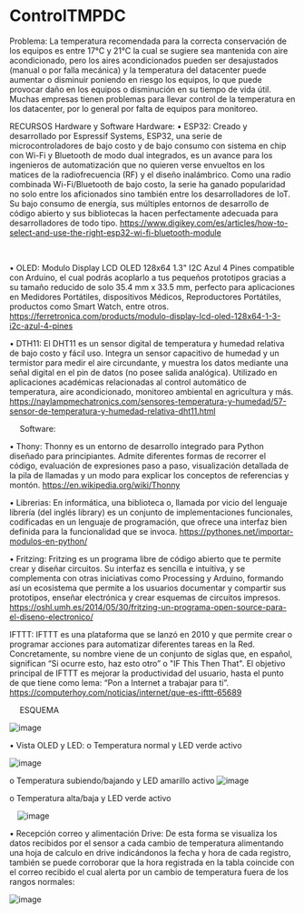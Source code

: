 # ControlTMPDC

Problema: 
La temperatura recomendada para la correcta conservación de los equipos es entre 17°C y 21°C la cual se sugiere sea mantenida con aire acondicionado, pero los aires acondicionados pueden ser desajustados (manual o por falla mecánica) y la temperatura del datacenter puede aumentar o disminuir poniendo en riesgo los equipos, lo que puede provocar daño en los equipos o disminución en su tiempo de vida útil. Muchas empresas tienen problemas para llevar control de la temperatura en los datacenter, por lo general por falta de equipos para monitoreo.


RECURSOS Hardware y Software
Hardware:
•	ESP32: Creado y desarrollado por Espressif Systems, ESP32, una serie de microcontroladores de bajo costo y de bajo consumo con sistema en chip con Wi-Fi y Bluetooth de modo dual integrados, es un avance para los ingenieros de automatización que no quieren verse envueltos en los matices de la radiofrecuencia (RF) y el diseño inalámbrico. Como una radio combinada Wi-Fi/Bluetooth de bajo costo, la serie ha ganado popularidad no solo entre los aficionados sino también entre los desarrolladores de IoT. Su bajo consumo de energía, sus múltiples entornos de desarrollo de código abierto y sus bibliotecas la hacen perfectamente adecuada para desarrolladores de todo tipo. https://www.digikey.com/es/articles/how-to-select-and-use-the-right-esp32-wi-fi-bluetooth-module 
 
 

•	OLED: Modulo Display LCD OLED 128x64 1.3" I2C Azul 4 Pines compatible con Arduino, el cual podrás acoplarlo a tus pequeños prototipos gracias a su tamaño reducido de solo 35.4 mm x 33.5 mm, perfecto para aplicaciones en Medidores Portátiles, dispositivos Médicos, Reproductores Portátiles, productos como Smart Watch, entre otros. https://ferretronica.com/products/modulo-display-lcd-oled-128x64-1-3-i2c-azul-4-pines 
 
•	DTH11: El DHT11 es un sensor digital de temperatura y humedad relativa de bajo costo y fácil uso. Integra un sensor capacitivo de humedad y un termistor para medir el aire circundante, y muestra los datos mediante una señal digital en el pin de datos (no posee salida analógica). Utilizado en aplicaciones académicas relacionadas al control automático de temperatura, aire acondicionado, monitoreo ambiental en agricultura y más. https://naylampmechatronics.com/sensores-temperatura-y-humedad/57-sensor-de-temperatura-y-humedad-relativa-dht11.html 
 
 
Software: 

•	Thony: Thonny es un entorno de desarrollo integrado para Python diseñado para principiantes. Admite diferentes formas de recorrer el código, evaluación de expresiones paso a paso, visualización detallada de la pila de llamadas y un modo para explicar los conceptos de referencias y montón. https://en.wikipedia.org/wiki/Thonny 

 
•	Librerias:  En informática, una biblioteca o, llamada por vicio del lenguaje librería (del inglés library) es un conjunto de implementaciones funcionales, codificadas en un lenguaje de programación, que ofrece una interfaz bien definida para la funcionalidad que se invoca. https://pythones.net/importar-modulos-en-python/ 

 
•	Fritzing: Fritzing es un programa libre de código abierto que te permite crear y diseñar circuitos. Su interfaz es sencilla e intuitiva, y se complementa con otras iniciativas como Processing y Arduino, formando así un ecosistema que permite a los usuarios documentar y compartir sus prototipos, enseñar electrónica y crear esquemas de circuitos impresos. https://oshl.umh.es/2014/05/30/fritzing-un-programa-open-source-para-el-diseno-electronico/ 
 
IFTTT: IFTTT es una plataforma que se lanzó en 2010 y que permite crear o programar acciones para automatizar diferentes tareas en la Red. Concretamente, su nombre viene de un conjunto de siglas que, en español, significan “Si ocurre esto, haz esto otro” o "IF This Then That".
El objetivo principal de IFTTT es mejorar la productividad del usuario, hasta el punto de que tiene como lema: “Pon a Internet a trabajar para ti”. https://computerhoy.com/noticias/internet/que-es-ifttt-65689 

 
 
ESQUEMA

![image](https://user-images.githubusercontent.com/86392467/127083930-a7beac6a-f3a9-42b3-bf8f-71fe305cb1c5.png)

•	Vista OLED y LED:
o	Temperatura normal y LED verde activo

![image](https://user-images.githubusercontent.com/86392467/127084069-676c9430-a978-425f-9c87-9499476fccce.png)

o	Temperatura subiendo/bajando y LED amarillo activo
![image](https://user-images.githubusercontent.com/86392467/127084086-8eb2cc9b-d064-4851-95be-0200f84ddc94.png)

o	Temperatura alta/baja y LED verde activo 

 ![image](https://user-images.githubusercontent.com/86392467/127084095-05105fa4-ee88-4bdd-8140-40e2bbe89837.png)


•	Recepción correo y alimentación Drive: De esta forma se visualiza los datos recibidos por el sensor a cada cambio de temperatura alimentando una hoja de calculo en drive indicándonos la fecha y hora de cada registro, también se puede corroborar que la hora registrada en la tabla coincide con el correo recibido el cual alerta por un cambio de temperatura fuera de los rangos normales:

 ![image](https://user-images.githubusercontent.com/86392467/127084103-af8acfcf-903e-4766-801d-41e6cc64bcd6.png)



